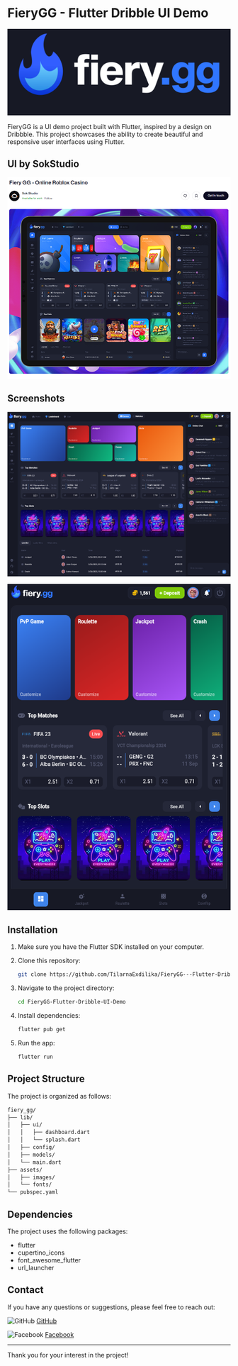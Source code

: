 # FieryGG - Flutter Dribble UI Demo

![FieryGG](assets/images/logo.gif)

FieryGG is a UI demo project built with Flutter, inspired by a design on Dribbble. This project showcases the ability to create beautiful and responsive user interfaces using Flutter.

## UI by SokStudio  

![UI by SokStudio](assets/images/dribble_author.png)

## Screenshots

![Desktop](assets/images/screenshot_1.png)

![Mobile](assets/images/screenshot_2.png)

## Installation

1. Make sure you have the Flutter SDK installed on your computer.
2. Clone this repository:

   ```bash
   git clone https://github.com/TilarnaExdilika/FieryGG---Flutter-Dribble-UI-Demo
   ```

3. Navigate to the project directory:

   ```bash
   cd FieryGG-Flutter-Dribble-UI-Demo
   ```

4. Install dependencies:

   ```bash
   flutter pub get
   ```

5. Run the app:

   ```bash
   flutter run
   ```

## Project Structure

The project is organized as follows:

```bash
fiery_gg/
├── lib/
│   ├── ui/
│   │   ├── dashboard.dart
│   │   └── splash.dart
│   ├── config/
│   ├── models/
│   └── main.dart
├── assets/
│   ├── images/
│   └── fonts/
└── pubspec.yaml
```

## Dependencies

The project uses the following packages:

- flutter
- cupertino_icons
- font_awesome_flutter
- url_launcher

## Contact

If you have any questions or suggestions, please feel free to reach out:

![GitHub](https://upload.wikimedia.org/wikipedia/commons/thumb/c/c2/GitHub_Invertocat_Logo.svg/330px-GitHub_Invertocat_Logo.svg.png) [GitHub](https://github.com/TilarnaExdilika)

![Facebook](https://upload.wikimedia.org/wikipedia/en/thumb/0/04/Facebook_f_logo_%282021%29.svg/768px-Facebook_f_logo_%282021%29.svg.png?20210818083032) [Facebook](https://www.facebook.com/IShino.Avery/)

---

Thank you for your interest in the  project!
